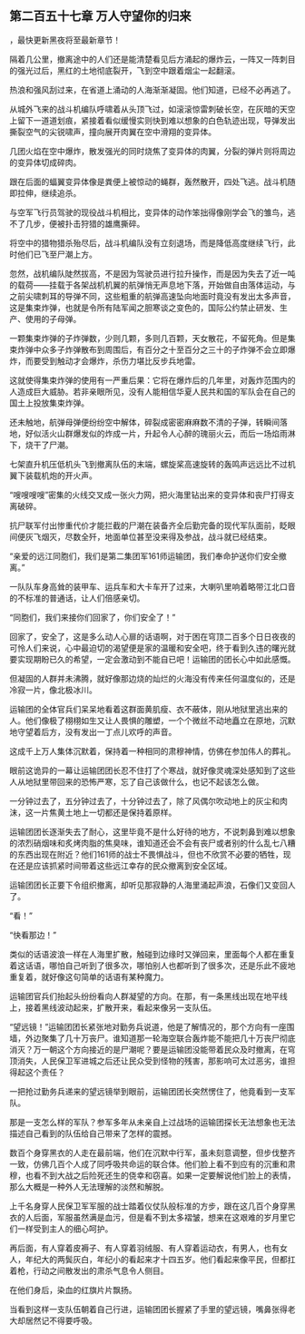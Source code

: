 ## 第二百五十七章 万人守望你的归来
，最快更新黑夜将至最新章节！

隔着几公里，撤离途中的人们还是能清楚看见后方涌起的爆炸云，一阵又一阵刺目的强光过后，黑红的土地彻底裂开，飞到空中跟着烟尘一起翻滚。

热浪和强风刮过来，在省道上涌动的人海渐渐凝固。他们知道，已经不必再逃了。

从城外飞来的战斗机编队呼啸着从头顶飞过，如滚滚惊雷刺破长空，在灰暗的天空上留下一道道划痕，紧接着看似缓慢实则快到难以想象的白色轨迹出现，导弹发出撕裂空气的尖锐啸声，撞向展开肉翼在空中滑翔的变异体。

几团火焰在空中爆炸，散发强光的同时烧焦了变异体的肉翼，分裂的弹片则将周边的变异体切成碎肉。

跟在后面的蝠翼变异体像是粪便上被惊动的蝇群，轰然散开，四处飞逃。战斗机随即拉伸，继续追杀。

与空军飞行员驾驶的现役战斗机相比，变异体的动作笨拙得像刚学会飞的雏鸟，逃不了几步，便被扑击狩猎的雄鹰撕碎。

将空中的猎物猎杀殆尽后，战斗机编队没有立刻退场，而是降低高度继续飞行，此时他们已飞至尸潮上方。

忽然，战机编队陡然拔高，不是因为驾驶员进行拉升操作，而是因为失去了近一吨的载荷――挂载于各架战机机翼的航弹悄无声息地下落，开始做自由落体运动，与之前尖啸刺耳的导弹不同，这些粗重的航弹高速坠向地面时竟没有发出太多声音，这是集束炸弹，也就是令所有陆军闻之胆寒谈之变色的，国际公约禁止研发、生产、使用的子母弹。

一颗集束炸弹的子炸弹数，少则几颗，多则几百颗，天女散花，不留死角。但是集束炸弹中众多子炸弹散布到周围后，有百分之十至百分之三十的子炸弹不会立即爆炸，而要受到触动才会爆炸，杀伤力堪比反步兵地雷。

这就使得集束炸弹的使用有一严重后果：它将在爆炸后的几年里，对轰炸范围内的人造成巨大威胁。若非亲眼所见，没有人能相信华夏人民共和国的军队会在自己的国土上投放集束炸弹。

还未触地，航弹母弹便纷纷空中解体，碎裂成密密麻麻数不清的子弹，转瞬间落地，好似活火山群爆发似的炸成一片，升起令人心醉的瑰丽火云，而后一场焰雨淋下，烧干了尸潮。

七架直升机压低机头飞到撤离队伍的末端，螺旋桨高速旋转的轰鸣声远远比不过机翼下装载机炮的开火声。

“嗖嗖嗖嗖”密集的火线交叉成一张火力网，把火海里钻出来的变异体和丧尸打得支离破碎。

抗尸联军付出惨重代价才能拦截的尸潮在装备齐全后勤完备的现代军队面前，眨眼间便灰飞烟灭，尽数全歼，地面单位甚至没来得及参战，战斗就已经结束。

“亲爱的远江同胞们，我们是第二集团军161师运输团，我们奉命护送你们安全撤离。”

一队队车身高耸的装甲车、运兵车和大卡车开了过来，大喇叭里响着略带江北口音的不标准的普通话，让人们倍感亲切。

“同胞们，我们来接你们回家了，你们安全了！”

回家了，安全了，这是多么动人心扉的话语啊，对于困在穹顶二百多个日日夜夜的可怜人们来说，心中最迫切的渴望便是家的温暖和安全吧，终于看到久违的曙光就要实现期盼已久的希望，一定会激动到不能自已吧！运输团的团长心中如此感慨。

但凝固的人群并未沸腾，就好像那边烧的灿烂的火海没有传来任何温度似的，还是冷寂一片，像北极冰川。

运输团的全体官兵们呆呆地看着这群面黄肌瘦、衣不蔽体，刚从地狱里逃出来的人。他们像极了栩栩如生又让人畏惧的雕塑，一个个微丝不动地矗立在原地，沉默地守望着后方，没有发出一丁点儿欢呼的声音。

这成千上万人集体沉默着，保持着一种相同的肃穆神情，仿佛在参加伟人的葬礼。

眼前这诡异的一幕让运输团团长忍不住打了个寒战，就好像灵魂深处感知到了这些人从地狱里带回来的恐怖严寒，忘了自己该做什么，也记不起该怎么做。

一分钟过去了，五分钟过去了，十分钟过去了，除了风偶尔吹动地上的灰尘和肉沫，这一片焦黄土地上一切都还是保持着原样。

运输团团长逐渐失去了耐心，这里毕竟不是什么好待的地方，不说刺鼻到难以想象的浓烈硝烟味和炙烤肉脂的焦臭味，谁知道还会不会有丧尸或者别的什么乱七八糟的东西出现在附近？他们161师的战士不畏惧战斗，但也不欣赏不必要的牺牲，现在还是应该抓紧时间带着这些远江幸存的民众撤离到安全区域。

运输团团长正要下令组织撤离，却听见那寂静的人海里涌起声浪，石像们又变回人了。

“看！”

“快看那边！”

类似的话语波浪一样在人海里扩散，触碰到边缘时又弹回来，里面每个人都在重复着这话语，哪怕自己听到了很多次，哪怕别人也都听到了很多次，还是乐此不疲地重复着，就好像这句简单的话语有某种魔力。

运输团官兵们抬起头纷纷看向人群凝望的方向。在那，有一条黑线出现在地平线上，接着黑线波动起来，扩散开来，看起来像另一支队伍。

“望远镜！”运输团团长紧张地对勤务兵说道，他是了解情况的，那个方向有一座围墙，外边聚集了几十万丧尸。谁知道那一轮海空联合轰炸能不能把几十万丧尸彻底消灭？万一朝这个方向接近的是尸潮呢？要是运输团没能带着民众及时撤离，在穹顶消失，人民保卫军进城之后还让民众受到怪物的残害，那影响可太过恶劣，谁担得起这个责任？

一把抢过勤务兵递来的望远镜举到眼前，运输团团长突然愣住了，他竟看到一支军队。

那是一支怎么样的军队？参军多年从未亲自上过战场的运输团探长无法想象也无法描述自己看到的队伍给自己带来了怎样的震撼。

数百个身穿黑衣的人走在最前端，他们在沉默中行军，虽未刻意调整，但步伐整齐一致，仿佛几百个人成了同呼吸共命运的联合体。他们脸上看不到应有的沉重和肃穆，也看不到大战之后险死还生的侥幸和窃喜。如果一定要解说他们脸上的表情，那么大概是一种外人无法理解的淡然和解脱。

上千名身穿人民保卫军军服的战士踏着仪仗队般标准的方步，跟在这几百个身穿黑衣的人后面，军服虽然满是血污，但是看不到太多褶皱，想来在这艰难的岁月里它们一样受到主人的细心呵护。

再后面，有人穿着皮褥子、有人穿着羽绒服、有人穿着运动衣，有男人，也有女人，年纪大的两鬓灰白，年纪小的看起来才十四五岁。他们看起来像平民，但都扛着枪，行动之间散发出的肃杀气息令人侧目。

在他们身后，染血的红旗片片飘扬。

当看到这样一支队伍朝着自己行进，运输团团长握紧了手里的望远镜，嘴鼻张得老大却居然记不得要呼吸。

